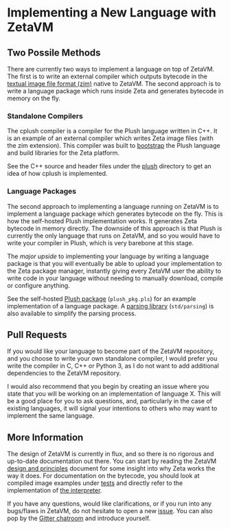 # Implementing a New Language with ZetaVM

## Two Possile Methods

There are currently two ways to implement a language on top of ZetaVM. The
first is to write an external compiler which outputs bytecode
in the [textual image file format (zim)](../tests/vm/ex_image.zim) native to ZetaVM.
The second approach is to write a language package which runs inside Zeta and
generates bytecode in memory on the fly.

### Standalone Compilers

The cplush compiler is
a compiler for the Plush language written in C++. It is an example of an
external compiler which writes Zeta image files (with the zim extension).
This compiler was built to
[bootstrap](https://en.wikipedia.org/wiki/Bootstrapping_(compilers)) the Plush
language and build libraries for the Zeta platform.

See the C++ source and header files under the [plush](../plush) directory
to get an idea of how cplush is implemented.

### Language Packages

The second approach to implementing a language running on ZetaVM is to
implement a language package which generates bytecode on the fly. This is how
the self-hosted Plush implementation works. It generates Zeta bytecode in
memory directly. The downside of this approach is that Plush is currently the
only language that runs on ZetaVM, and so you would have to write your
compiler in Plush, which is very barebone at this stage.

The *major upside* to implementing your language by writing
a language package is that you will eventually be able to upload your
implementation to the Zeta package manager, instantly giving every ZetaVM user
the ability to write code in your language without needing to manually download,
compile or configure anything.

See the self-hosted [Plush package](/plush/plush_pkg.pls) (`plush_pkg.pls`)
for an example implementation of a language package. A [parsing library](/docs/packages.md)
(`std/parsing`) is also available to simplify the parsing process.

## Pull Requests

If you would like your language to become part of the ZetaVM repository, and
you choose to write your own standalone compiler, I would prefer you write the
compiler in C, C++ or Python 3, as I do not want to add additional dependencies
to the ZetaVM repository.

I would also recommend that you begin by creating an issue where you state
that you will be working on an implementation of language X. This will be a
good place for you to ask questions, and, particularly in the case of existing
languages, it will signal your intentions to others who may want to implement
the same language.

## More Information

The design of ZetaVM is currently in flux, and so there is no rigorous and
up-to-date documentation out there. You can start by
reading the ZetaVM [design and principles](design.md) document for some insight
into why Zeta works the way it does. For documentation on the bytecode, you
should look at compiled image examples under [tests](../tests) and directly
refer to the implementation of [the interpreter](../vm/interp.cpp).

If you have any questions, would like clarifications, or if you run
into any bugs/flaws in ZetaVM, do not hesitate to open a new
[issue](https://github.com/maximecb/zetavm/issues). You can also pop by the
[Gitter chatroom](https://gitter.im/zeta-vm-org/Lobby) and introduce yourself. 

